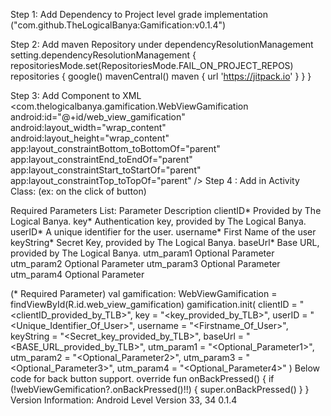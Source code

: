 Step 1: Add Dependency to Project level grade
implementation ("com.github.TheLogicalBanya:Gamification:v0.1.4")

Step 2: Add maven Repository under dependencyResolutionManagement
setting.dependencyResolutionManagement {
    repositoriesMode.set(RepositoriesMode.FAIL_ON_PROJECT_REPOS)
    repositories {
        google()
        mavenCentral()
        maven { url 'https://jitpack.io' }
    }
}


Step 3: Add Component to XML
<com.thelogicalbanya.gamification.WebViewGamification
    android:id="@+id/web_view_gamification"
    android:layout_width="wrap_content"
    android:layout_height="wrap_content"
    app:layout_constraintBottom_toBottomOf="parent"
    app:layout_constraintEnd_toEndOf="parent"
    app:layout_constraintStart_toStartOf="parent"
    app:layout_constraintTop_toTopOf="parent" />
Step 4   :   Add in Activity Class: (ex: on the click of button)


Required Parameters List:
Parameter Description
clientID* Provided by The Logical Banya.
key* Authentication key, provided by The Logical Banya.
userID* A unique identifier for the user.
username* First Name of the user
keyString* Secret Key, provided by The Logical Banya.
baseUrl* Base URL, provided by The Logical Banya.
utm_param1 Optional Parameter
utm_param2 Optional Parameter
utm_param3 Optional Parameter
utm_param4 Optional Parameter

(* Required Parameter)
val gamification: WebViewGamification = 
findViewById(R.id.web_view_gamification)
gamification.init(
clientID = "<clientID_provided_by_TLB>", 
key = "<key_provided_by_TLB>", 
userID = "<Unique_Identifier_Of_User>", 
username = "<Firstname_Of_User>", 
keyString = "<Secret_key_provided_by_TLB>", 
baseUrl = "<BASE_URL_provided_by_TLB>", 
utm_param1 = "<Optional_Parameter1>", 
utm_param2 = "<Optional_Parameter2>", 
utm_param3 = "<Optional_Parameter3>", 
utm_param4 = "<Optional_Parameter4>"
)
Below code for back button support.
override fun onBackPressed() {
        if (!webViewGemification?.onBackPressed()!!) {
            super.onBackPressed()
        }
    }
Version Information:
Android Level Version
33, 34 0.1.4
